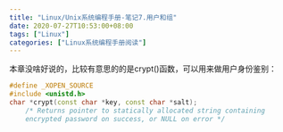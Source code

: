 ```yaml
---
title: "Linux/Unix系统编程手册-笔记7.用户和组"
date: 2020-07-27T10:53:00+08:00
tags: ["Linux"]
categories: ["Linux系统编程手册阅读"]
---
```



本章没啥好说的，比较有意思的的是crypt()函数，可以用来做用户身份鉴别：

```cpp
#define _XOPEN_SOURCE
#include <unistd.h>
char *crypt(const char *key, const char *salt);
    /* Returns pointer to statically allocated string containing
    encrypted password on success, or NULL on error */
```